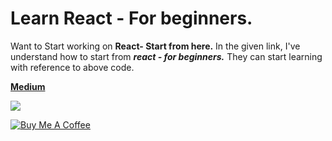# Learn React - For beginners.

Want to Start working on **React- Start from here.**
In the given link, I've understand how to start from **_react - for beginners._** They can start learning with reference to above code.

[**Medium**](https://medium.com/@romedy65i/create-your-first-react-app-your-online-portfolio-and-deploying-3bc6fe2701d9)


[<img src="https://cdn-images-1.medium.com/max/1600/1*5ztbgEt4NqpVaxTc64C-XA.png"/>](https://medium.com/@romedy65i/create-your-first-react-app-your-online-portfolio-and-deploying-3bc6fe2701d9)


<a href="https://www.buymeacoffee.com/anu" target="_blank"><img src="https://bmc-cdn.nyc3.digitaloceanspaces.com/BMC-button-images/custom_images/orange_img.png" alt="Buy Me A Coffee" style="height: auto !important;width: auto !important;" ></a>
